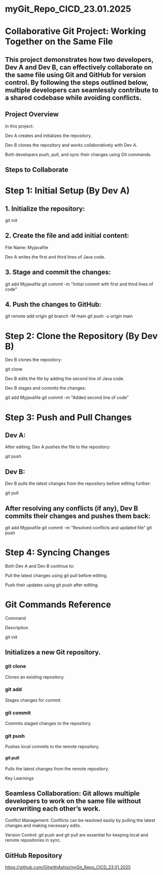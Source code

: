 #  myGit_Repo_CICD_23.01.2025


# Collaborative Git Project: Working Together on the Same File

## This project demonstrates how two developers, Dev A and Dev B, can effectively collaborate on the same file using Git and GitHub for version control. By following the steps outlined below, multiple developers can seamlessly contribute to a shared codebase while avoiding conflicts.

## Project Overview

In this project:

Dev A creates and initializes the repository.

Dev B clones the repository and works collaboratively with Dev A.

Both developers push, pull, and sync their changes using Git commands.

## Steps to Collaborate

# Step 1: Initial Setup (By Dev A)

## 1. Initialize the repository:

git init

## 2. Create the file and add initial content:

File Name: Myjavafile

Dev A writes the first and third lines of Java code.

## 3. Stage and commit the changes:

git add Myjavafile
git commit -m "Initial commit with first and third lines of code"

## 4. Push the changes to GitHub:

git remote add origin <repository-url>
git branch -M main
git push -u origin main

# Step 2: Clone the Repository (By Dev B)

Dev B clones the repository:

git clone <repository-url>

Dev B edits the file by adding the second line of Java code.

Dev B stages and commits the changes:

git add Myjavafile
git commit -m "Added second line of code"

# Step 3: Push and Pull Changes

## Dev A:

 After editing, Dev A pushes the file to the repository:

git push

## Dev B:

Dev B pulls the latest changes from the repository before editing further:

git pull

## After resolving any conflicts (if any), Dev B commits their changes and pushes them back:

git add Myjavafile
git commit -m "Resolved conflicts and updated file"
git push

# Step 4: Syncing Changes

Both Dev A and Dev B continue to:

Pull the latest changes using git pull before editing.

Push their updates using git push after editing.

# Git Commands Reference

Command

Description

git init

## Initializes a new Git repository.

### git clone

Clones an existing repository.

### git add

Stages changes for commit.

### git commit

Commits staged changes to the repository.

### git push

Pushes local commits to the remote repository.

#### git pull

Pulls the latest changes from the remote repository.

Key Learnings

## Seamless Collaboration: Git allows multiple developers to work on the same file without overwriting each other’s work.

Conflict Management: Conflicts can be resolved easily by pulling the latest changes and making necessary edits.

Version Control: git push and git pull are essential for keeping local and remote repositories in sync.

## GitHub Repository

https://github.com/GitwithAshis/myGit_Repo_CICD_23.01.2025
